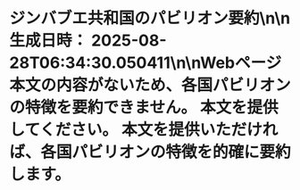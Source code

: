 # ジンバブエ共和国のパビリオン要約\n\n**生成日時：** 2025-08-28T06:34:30.050411\n\nWebページ本文の内容がないため、各国パビリオンの特徴を要約できません。  本文を提供してください。  本文を提供いただければ、各国パビリオンの特徴を的確に要約します。